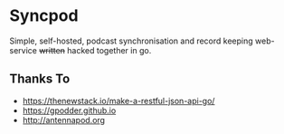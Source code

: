# Syncpod

Simple, self-hosted, podcast synchronisation and record keeping web-service ~~written~~ hacked together in go.  

## Thanks To

- https://thenewstack.io/make-a-restful-json-api-go/
- https://gpodder.github.io
- http://antennapod.org
